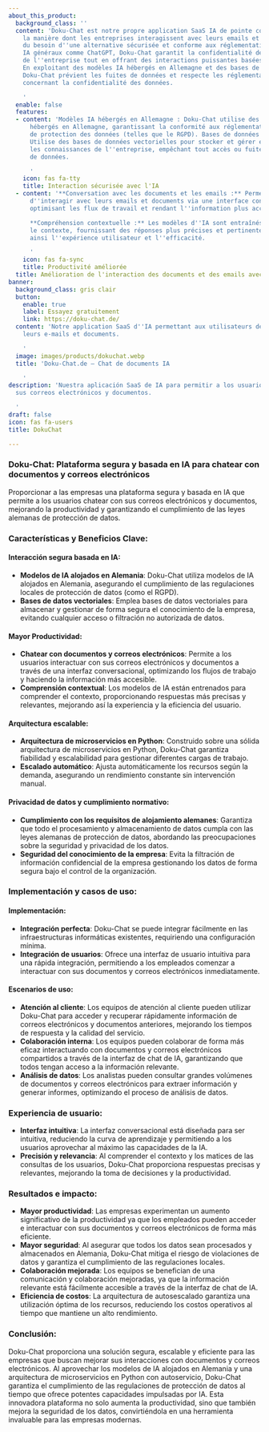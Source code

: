 ```yaml
---
about_this_product:
  background_class: ''
  content: 'Doku-Chat est notre propre application SaaS IA de pointe conçue pour révolutionner
    la manière dont les entreprises interagissent avec leurs emails et documents.  Né
    du besoin d''une alternative sécurisée et conforme aux réglementations aux chatbots
    IA généraux comme ChatGPT, Doku-Chat garantit la confidentialité des connaissances
    de l''entreprise tout en offrant des interactions puissantes basées sur l''IA.
    En exploitant des modèles IA hébergés en Allemagne et des bases de données vectorielles,
    Doku-Chat prévient les fuites de données et respecte les réglementations strictes
    concernant la confidentialité des données.

    '
  enable: false
  features:
  - content: 'Modèles IA hébergés en Allemagne : Doku-Chat utilise des modèles IA
      hébergés en Allemagne, garantissant la conformité aux réglementations locales
      de protection des données (telles que le RGPD). Bases de données vectorielles :
      Utilise des bases de données vectorielles pour stocker et gérer en toute sécurité
      les connaissances de l''entreprise, empêchant tout accès ou fuite non autorisé
      de données.

      '
    icon: fas fa-tty
    title: Interaction sécurisée avec l'IA
  - content: '**Conversation avec les documents et les emails :** Permet aux utilisateurs
      d''interagir avec leurs emails et documents via une interface conversationnelle,
      optimisant les flux de travail et rendant l''information plus accessible.

      **Compréhension contextuelle :** Les modèles d''IA sont entraînés à comprendre
      le contexte, fournissant des réponses plus précises et pertinentes, améliorant
      ainsi l''expérience utilisateur et l''efficacité.

      '
    icon: fas fa-sync
    title: Productivité améliorée
  title: Amélioration de l'interaction des documents et des emails avec Doku-Chat
banner:
  background_class: gris clair
  button:
    enable: true
    label: Essayez gratuitement
    link: https://doku-chat.de/
  content: 'Notre application SaaS d''IA permettant aux utilisateurs de discuter avec
    leurs e-mails et documents.

    '
  image: images/products/dokuchat.webp
  title: 'Doku-Chat.de – Chat de documents IA

    '
description: 'Nuestra aplicación SaaS de IA para permitir a los usuarios chatear con
  sus correos electrónicos y documentos.

  '
draft: false
icon: fas fa-users
title: DokuChat

---
```

### Doku-Chat: Plataforma segura y basada en IA para chatear con documentos y correos electrónicos

Proporcionar a las empresas una plataforma segura y basada en IA que permite a los usuarios chatear con sus correos electrónicos y documentos, mejorando la productividad y garantizando el cumplimiento de las leyes alemanas de protección de datos.

### Características y Beneficios Clave:

#### Interacción segura basada en IA:

- **Modelos de IA alojados en Alemania**: Doku-Chat utiliza modelos de IA alojados en Alemania, asegurando el cumplimiento de las regulaciones locales de protección de datos (como el RGPD).
- **Bases de datos vectoriales**: Emplea bases de datos vectoriales para almacenar y gestionar de forma segura el conocimiento de la empresa, evitando cualquier acceso o filtración no autorizada de datos.

#### Mayor Productividad:

- **Chatear con documentos y correos electrónicos**: Permite a los usuarios interactuar con sus correos electrónicos y documentos a través de una interfaz conversacional, optimizando los flujos de trabajo y haciendo la información más accesible.
- **Comprensión contextual**: Los modelos de IA están entrenados para comprender el contexto, proporcionando respuestas más precisas y relevantes, mejorando así la experiencia y la eficiencia del usuario.

#### Arquitectura escalable:

- **Arquitectura de microservicios en Python**: Construido sobre una sólida arquitectura de microservicios en Python, Doku-Chat garantiza fiabilidad y escalabilidad para gestionar diferentes cargas de trabajo.
- **Escalado automático**: Ajusta automáticamente los recursos según la demanda, asegurando un rendimiento constante sin intervención manual.

#### Privacidad de datos y cumplimiento normativo:

- **Cumplimiento con los requisitos de alojamiento alemanes**: Garantiza que todo el procesamiento y almacenamiento de datos cumpla con las leyes alemanas de protección de datos, abordando las preocupaciones sobre la seguridad y privacidad de los datos.
- **Seguridad del conocimiento de la empresa**: Evita la filtración de información confidencial de la empresa gestionando los datos de forma segura bajo el control de la organización.


### Implementación y casos de uso:

#### Implementación:

- **Integración perfecta**: Doku-Chat se puede integrar fácilmente en las infraestructuras informáticas existentes, requiriendo una configuración mínima.
- **Integración de usuarios**: Ofrece una interfaz de usuario intuitiva para una rápida integración, permitiendo a los empleados comenzar a interactuar con sus documentos y correos electrónicos inmediatamente.

#### Escenarios de uso:

- **Atención al cliente**: Los equipos de atención al cliente pueden utilizar Doku-Chat para acceder y recuperar rápidamente información de correos electrónicos y documentos anteriores, mejorando los tiempos de respuesta y la calidad del servicio.
- **Colaboración interna**: Los equipos pueden colaborar de forma más eficaz interactuando con documentos y correos electrónicos compartidos a través de la interfaz de chat de IA, garantizando que todos tengan acceso a la información relevante.
- **Análisis de datos**: Los analistas pueden consultar grandes volúmenes de documentos y correos electrónicos para extraer información y generar informes, optimizando el proceso de análisis de datos.

### Experiencia de usuario:

- **Interfaz intuitiva**: La interfaz conversacional está diseñada para ser intuitiva, reduciendo la curva de aprendizaje y permitiendo a los usuarios aprovechar al máximo las capacidades de la IA.
- **Precisión y relevancia**: Al comprender el contexto y los matices de las consultas de los usuarios, Doku-Chat proporciona respuestas precisas y relevantes, mejorando la toma de decisiones y la productividad.

### Resultados e impacto:

- **Mayor productividad**: Las empresas experimentan un aumento significativo de la productividad ya que los empleados pueden acceder e interactuar con sus documentos y correos electrónicos de forma más eficiente.
- **Mayor seguridad**: Al asegurar que todos los datos sean procesados y almacenados en Alemania, Doku-Chat mitiga el riesgo de violaciones de datos y garantiza el cumplimiento de las regulaciones locales.
- **Colaboración mejorada**: Los equipos se benefician de una comunicación y colaboración mejoradas, ya que la información relevante está fácilmente accesible a través de la interfaz de chat de IA.
- **Eficiencia de costos**: La arquitectura de autosescalado garantiza una utilización óptima de los recursos, reduciendo los costos operativos al tiempo que mantiene un alto rendimiento.

### Conclusión:

Doku-Chat proporciona una solución segura, escalable y eficiente para las empresas que buscan mejorar sus interacciones con documentos y correos electrónicos. Al aprovechar los modelos de IA alojados en Alemania y una arquitectura de microservicios en Python con autoservicio, Doku-Chat garantiza el cumplimiento de las regulaciones de protección de datos al tiempo que ofrece potentes capacidades impulsadas por IA. Esta innovadora plataforma no solo aumenta la productividad, sino que también mejora la seguridad de los datos, convirtiéndola en una herramienta invaluable para las empresas modernas.
